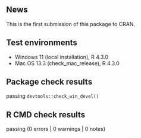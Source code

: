 ## News

This is the first submission of this package to CRAN.

## Test environments

-   Windows 11 (local installation), R 4.3.0
-   Mac OS 13.3 (check_mac_release), R 4.3.0

## Package check results

passing `devtools::check_win_devel()`

## R CMD check results

passing (0 errors | 0 warnings | 0 notes)
